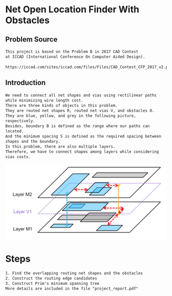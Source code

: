 # Net Open Location Finder With Obstacles

Problem Source
--------

    This project is based on the Problem B in 2017 CAD Contest 
    at ICCAD (International Conference On Computer Aided Design).
    
    https://iccad.com/sites/iccad.com/files/Files/CAD_Contest_CFP_2017_v2.pdf
    
    
Introduction
-------------
    
    We need to connect all net shapes and vias using rectilinear paths while minimizing wire length cost. 
    There are three kinds of objects in this problem. 
    They are routed net shapes R, routed net vias V, and obstacles O. 
    They are blue, yellow, and grey in the following picture, respectively. 
    Besides, boundary B is defined as the range where our paths can located.
    And the minimum spacing S is defined as the required spacing between shapes and the boundary. 
    In this problem, there are also multiple layers.
    Therefore, we have to connect shapes among layers while considering vias costs.

![image](https://github.com/muachilin/Net-Open-Location-Finder-With-Obstacles/blob/master/problem_example.png)

Steps
======

    1. Find the overlapping routing net shapes and the obstacles
    2. Construct the routing edge candidates
    3. Construct Prim's minimum spanning tree
    More details are included in the file "project_report.pdf"

